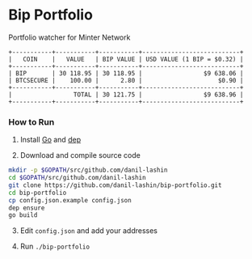 # Bip Portfolio
Portfolio watcher for Minter Network

```
+-----------+-----------+-----------+---------------------------+
|   COIN    |   VALUE   | BIP VALUE | USD VALUE (1 BIP = $0.32) |
+-----------+-----------+-----------+---------------------------+
| BIP       | 30 118.95 | 30 118.95 |                 $9 638.06 |
| BTCSECURE |    100.00 |      2.80 |                     $0.90 |
+-----------+-----------+-----------+---------------------------+
|                 TOTAL | 30 121.75 |                 $9 638.96 |
+-----------+-----------+-----------+---------------------------+
```

### How to Run

1. Install [Go](https://golang.org) and [dep](https://github.com/golang/dep)

2. Download and compile source code
```bash
mkdir -p $GOPATH/src/github.com/danil-lashin
cd $GOPATH/src/github.com/danil-lashin
git clone https://github.com/danil-lashin/bip-portfolio.git
cd bip-portfolio
cp config.json.example config.json
dep ensure
go build
```

3. Edit `config.json` and add your addresses

4. Run `./bip-portfolio`
